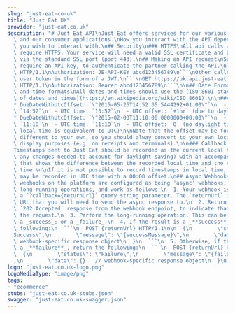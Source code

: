 ```yaml
---
slug: "just-eat-co-uk"
title: "Just Eat UK"
provider: "just-eat.co.uk"
description: "# Just Eat API\nJust Eat offers services for our various business partners\
  \ and our consumer applications.\nHow you interact with the API depends on the services\
  \ you wish to interact with.\n## Security\n### HTTPS\nAll api calls and callbacks\
  \ require HTTPS. Your service will need a valid SSL certificate and be accessible\
  \ via the standard SSL port (port 443).\n## Making an API request\nSome API calls\
  \ require an API key, to authenticate the partner calling the API.\n```\nPUT https://uk-partnerapi.just-eat.io/orders/abcd1234\
  \ HTTP/1.1\nAuthorization: JE-API-KEY abcd123456789\n```\nOther calls require a\
  \ user token in the form of a JWT.\n```\nGET https://uk.api.just-eat.io/consumer/me/orders/uk\
  \ HTTP/1.1\nAuthorization: Bearer abcd123456789\n```\n\n## Date Formats\n### Date\
  \ and time formats\nAll dates and times should use the [ISO 8601 standard for representation\
  \ of dates and times](https://en.wikipedia.org/wiki/ISO_8601).\n\n#### For instance:\n\
  * DueDateWithUtcOffset: `\"2015-05-26T14:52:35.5444292+01:00\"`\n  - Local time:\
  \ `14:52`\n  - UTC time: `13:52`\n  - UTC offset: `+1hr` (due to daylight time saving)\n\
  * DueDateWithUtcOffset: `\"2015-02-03T11:10:00.0000000+00:00\"`\n  - Local time:\
  \ `11:10`\n  - UTC time: `11:10`\n  - UTC offset: `0` (no daylight time saving,\
  \ local time is equivalent to UTC)\n\nNote that the offset may be for a timezone\
  \ different to your own, so you should alway convert to your own local time for\
  \ display purposes (e.g. on receipts and terminals).\n\n### Callback timestamps\n\
  Timestamps sent to Just Eat should be recorded as the current local time (including\
  \ any changes needed to account for daylight saving) with an accompanying offset\
  \ that shows the difference between the recorded local time and the current UTC\
  \ time.\n\nIf it is not possible to record timestamps in local time, timestamps\
  \ may be recorded in UTC time with a 00:00 offset.\n## Async Webhooks\nSome of the\
  \ webhooks on the platform are configured as being 'async' webhooks. These are for\
  \ long-running operations, and work as follows:\n  1. Your webhook is invoked with\
  \ a `?callback={returnUrl}` query string parameter. The `returnUrl` is a unique\
  \ URL that you will need to send the async response to.\n  2. Return an immediate\
  \ `202 Accepted` response from the webhook endpoint, to indicate that you have received\
  \ the request.\n  3. Perform the long-running operation. This can be deemed either\
  \ a _success_; or a _failure_.\n  4. If the result is a _**success**_, return the\
  \ following:\n  ```\n  POST {returnUrl} HTTP/1.1\n\n  {\n        \"status\": \"\
  Success\",\n        \"message\": \"{successMessage}\",\n        \"data\": {}   //\
  \ webhook-specific response object\n  }\n  ```\n  5. Otherwise, if the result is\
  \ a _**failure**_, return the following:\n  ```\n  POST {returnUrl} HTTP/1.1\n\n\
  \  {\n        \"status\": \"Failure\",\n        \"message\": \"{failureMessage}\"\
  ,\n        \"data\": {}   // webhook-specific response object\n  }\n  ```"
logo: "just-eat.co.uk-logo.png"
logoMediaType: "image/png"
tags:
- "ecommerce"
stubs: "just-eat.co.uk-stubs.json"
swagger: "just-eat.co.uk-swagger.json"
---
```

